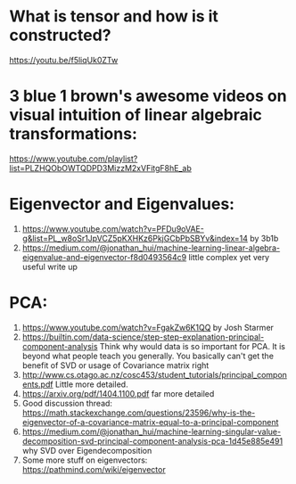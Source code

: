 # What is tensor and how is it constructed?
https://youtu.be/f5liqUk0ZTw


# 3 blue 1 brown's awesome videos on visual intuition of linear algebraic transformations: 
https://www.youtube.com/playlist?list=PLZHQObOWTQDPD3MizzM2xVFitgF8hE_ab

# Eigenvector and Eigenvalues:
  1. https://www.youtube.com/watch?v=PFDu9oVAE-g&list=PL_w8oSr1JpVCZ5pKXHKz6PkjGCbPbSBYv&index=14 by 3b1b
  2. https://medium.com/@jonathan_hui/machine-learning-linear-algebra-eigenvalue-and-eigenvector-f8d0493564c9 little complex yet very useful write up

# PCA:
  1. https://www.youtube.com/watch?v=FgakZw6K1QQ by Josh Starmer
  2. https://builtin.com/data-science/step-step-explanation-principal-component-analysis 
      Think why would data  is so important for PCA. It is beyond what people teach you generally. You basically can't get the benefit of SVD or usage of Covariance matrix right
  3. http://www.cs.otago.ac.nz/cosc453/student_tutorials/principal_components.pdf Little more detailed.
  4. https://arxiv.org/pdf/1404.1100.pdf far more detailed
  5. Good discussion thread: https://math.stackexchange.com/questions/23596/why-is-the-eigenvector-of-a-covariance-matrix-equal-to-a-principal-component
  6. https://medium.com/@jonathan_hui/machine-learning-singular-value-decomposition-svd-principal-component-analysis-pca-1d45e885e491 why SVD over Eigendecomposition
  7. Some more stuff on eigenvectors: https://pathmind.com/wiki/eigenvector
